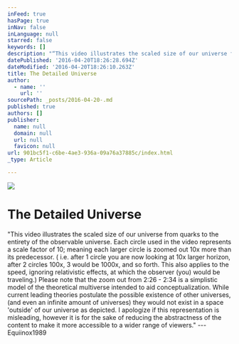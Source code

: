 ```yaml
---
inFeed: true
hasPage: true
inNav: false
inLanguage: null
starred: false
keywords: []
description: "“This video illustrates the scaled size of our universe from quarks to the entirety of the observable universe. Each circle used in the video represents a scale factor of 10; meaning each larger circle is zoomed out 10x more than its predecessor. ( i.e. after 1 circle you are now looking at 10x larger horizon, after 2 circles 100x, 3 would be 1000x, and so forth. This also applies to the speed, ignoring relativistic effects, at which the observer (you) would be traveling.) Please note that the zoom out from 2:26 - 2:34 is a simplistic model of the theoretical multiverse intended to aid conceptualization. While current leading theories postulate the possible existence of other universes, (and even an infinite amount of universes) they would not exist in a space 'outside' of our universe as depicted. I apologize if this representation is misleading, however it is for the sake of reducing the abstractness of the content to make it more accessible to a wider range of viewers.” — Equiinox1989"
datePublished: '2016-04-20T18:26:28.694Z'
dateModified: '2016-04-20T18:26:10.263Z'
title: The Detailed Universe
author:
  - name: ''
    url: ''
sourcePath: _posts/2016-04-20-.md
published: true
authors: []
publisher:
  name: null
  domain: null
  url: null
  favicon: null
url: 901bc5f1-c6be-4ae3-936a-09a76a37885c/index.html
_type: Article

---
```

![](https://s3-us-west-2.amazonaws.com/the-grid-img/p/58f0aace65d3630b1a5a2fe378a34778ef3987e0.jpg)

# The Detailed Universe

"This video illustrates the scaled size of our universe from quarks to the entirety of the observable universe. Each circle used in the video represents a scale factor of 10; meaning each larger circle is zoomed out 10x more than its predecessor. ( i.e. after 1 circle you are now looking at 10x larger horizon, after 2 circles 100x, 3 would be 1000x, and so forth. This also applies to the speed, ignoring relativistic effects, at which the observer (you) would be traveling.) Please note that the zoom out from 2:26 - 2:34 is a simplistic model of the theoretical multiverse intended to aid conceptualization. While current leading theories postulate the possible existence of other universes, (and even an infinite amount of universes) they would not exist in a space 'outside' of our universe as depicted. I apologize if this representation is misleading, however it is for the sake of reducing the abstractness of the content to make it more accessible to a wider range of viewers." --- Equiinox1989